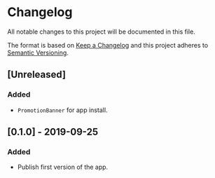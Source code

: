 # Changelog

All notable changes to this project will be documented in this file.

The format is based on [Keep a Changelog](http://keepachangelog.com/en/1.0.0/)
and this project adheres to [Semantic Versioning](http://semver.org/spec/v2.0.0.html).

## [Unreleased]
### Added
- `PromotionBanner` for app install.

## [0.1.0] - 2019-09-25
### Added
- Publish first version of the app.
